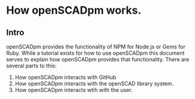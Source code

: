 # How openSCADpm works.

## Intro
openSCADpm provides the functionality of NPM for Node.js or Gems for Ruby. While a tutorial exists for how to use openSCADpm this document serves to explain how openSCADpm provides that functionality. There are several parts to this:

1. How openSCADpm interacts with GitHub
2. How openSCADpm interacts with the openSCAD library system.
3. How openSCADpm interacts wtih with the user.
